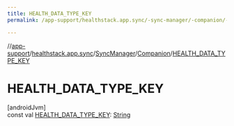 ```yaml
---
title: HEALTH_DATA_TYPE_KEY
permalink: /app-support/healthstack.app.sync/-sync-manager/-companion/-h-e-a-l-t-h_-d-a-t-a_-t-y-p-e_-k-e-y.html

---
```

//[app-support](../../../../index.html)/[healthstack.app.sync](../../index.html)/[SyncManager](../index.html)/[Companion](index.html)/[HEALTH_DATA_TYPE_KEY](-h-e-a-l-t-h_-d-a-t-a_-t-y-p-e_-k-e-y.html)



# HEALTH_DATA_TYPE_KEY



[androidJvm]\
const val [HEALTH_DATA_TYPE_KEY](-h-e-a-l-t-h_-d-a-t-a_-t-y-p-e_-k-e-y.html): [String](https://kotlinlang.org/api/latest/jvm/stdlib/kotlin/-string/index.html)




